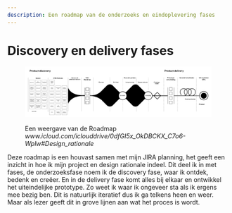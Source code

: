 ```yaml
---
description: Een roadmap van de onderzoeks en eindoplevering fases
---
```


# Discovery en delivery fases



<figure><img src="../../.gitbook/assets/Page 1.png" alt=""><figcaption><p>Een weergave van de Roadmap <em>www.icloud.com/iclouddrive/0dfGI5x_OkDBCKX_C7o6-Wplw#Design_rationale</em></p></figcaption></figure>

Deze roadmap is een houvast samen met mijn JIRA planning, het geeft een inzicht in hoe ik mijn project en design rationale indeel. Dit deel ik in met fases, de onderzoeksfase noem ik de discovery fase, waar ik ontdek, bedenk en creëer. En in de delivery fase komt alles bij elkaar en ontwikkel het uiteindelijke prototype. Zo weet ik waar ik ongeveer sta als ik ergens mee bezig ben. Dit is natuurlijk iteratief dus ik ga telkens heen en weer. Maar als lezer geeft dit in grove lijnen aan wat het proces is wordt.&#x20;
